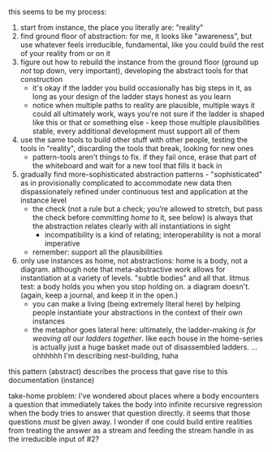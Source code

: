 this seems to be my process:

1. start from instance, the place you literally are: "reality"
2. find ground floor of abstraction: for me, it looks like "awareness", but use whatever feels irreducible, fundamental, like you could build the rest of your reality from or on it
3. figure out how to rebuild the instance from the ground floor (ground up _not_ top down, very important), developing the abstract tools for that construction
   - it's okay if the ladder you build occasionally has big steps in it, as long as your design of the ladder stays honest as you learn
   - notice when multiple paths to reality are plausible, multiple ways it could all ultimately work, ways you're not sure if the ladder is shaped like this or that or something else - keep those multiple plausibilities stable, every additional development must support all of them
4. use the same tools to build other stuff with other people, testing the tools in "reality", discarding the tools that break, looking for new ones
   - pattern-tools aren't things to fix. if they fail once, erase that part of the whiteboard and wait for a new tool that fills it back in
5. gradually find more-sophisticated abstraction patterns - "sophisticated" as in provisionally complicated to accommodate new data then dispassionately refined under continuous test and application at the instance level
   - the check (not a rule but a check; you’re allowed to stretch, but pass the check before committing _home_ to it, see below) is always that the abstraction relates clearly with all instantiations in sight
     - incompatibility is a kind of relating; interoperability is not a moral imperative
   - remember: support all the plausibilities
6. only use instances as home, not abstractions: home is a body, not a diagram. although note that meta-abstractive work allows for instantiation at a variety of levels. "subtle bodies" and all that. litmus test: a body holds you when you stop holding on. a diagram doesn't. (again, keep a journal, and keep it in the open.)
   - you can make a living (being extremely literal here) by helping people instantiate your abstractions in the context of their own instances
   - the metaphor goes lateral here: ultimately, the ladder-making _is for weaving all our ladders together_. like each house in the home-series is actually just a huge basket made out of disassembled ladders. ... ohhhhhh I'm describing nest-building, haha

this pattern (abstract) describes the process that gave rise to this documentation (instance)

take-home problem: I've wondered about places where a body encounters a question that immediately takes the body into infinite recursive regression when the body tries to answer that question directly. it seems that those questions _must_ be given away. I wonder if one could build entire realities from treating the answer as a stream and feeding the stream handle in as the irreducible input of #2?
